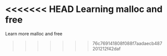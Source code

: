 <<<<<<< HEAD
Learning malloc and free
=======
Learn more malloc and free
>>>>>>> 76c769141808f088f7aadaecb487201212f42daf
